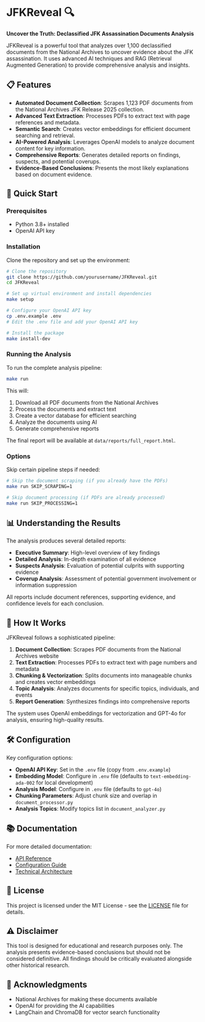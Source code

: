 # JFKReveal 🔍

**Uncover the Truth: Declassified JFK Assassination Documents Analysis**

JFKReveal is a powerful tool that analyzes over 1,100 declassified documents from the National Archives to uncover evidence about the JFK assassination. It uses advanced AI techniques and RAG (Retrieval Augmented Generation) to provide comprehensive analysis and insights.

## 📋 Features

- **Automated Document Collection**: Scrapes 1,123 PDF documents from the National Archives JFK Release 2025 collection.
- **Advanced Text Extraction**: Processes PDFs to extract text with page references and metadata.
- **Semantic Search**: Creates vector embeddings for efficient document searching and retrieval.
- **AI-Powered Analysis**: Leverages OpenAI models to analyze document content for key information.
- **Comprehensive Reports**: Generates detailed reports on findings, suspects, and potential coverups.
- **Evidence-Based Conclusions**: Presents the most likely explanations based on document evidence.

## 🚀 Quick Start

### Prerequisites

- Python 3.8+ installed
- OpenAI API key

### Installation

Clone the repository and set up the environment:

```bash
# Clone the repository
git clone https://github.com/yourusername/JFKReveal.git
cd JFKReveal

# Set up virtual environment and install dependencies
make setup

# Configure your OpenAI API key
cp .env.example .env
# Edit the .env file and add your OpenAI API key

# Install the package
make install-dev
```

### Running the Analysis

To run the complete analysis pipeline:

```bash
make run
```

This will:
1. Download all PDF documents from the National Archives
2. Process the documents and extract text
3. Create a vector database for efficient searching
4. Analyze the documents using AI
5. Generate comprehensive reports

The final report will be available at `data/reports/full_report.html`.

### Options

Skip certain pipeline steps if needed:

```bash
# Skip the document scraping (if you already have the PDFs)
make run SKIP_SCRAPING=1

# Skip document processing (if PDFs are already processed)
make run SKIP_PROCESSING=1
```

## 📊 Understanding the Results

The analysis produces several detailed reports:

- **Executive Summary**: High-level overview of key findings
- **Detailed Analysis**: In-depth examination of all evidence
- **Suspects Analysis**: Evaluation of potential culprits with supporting evidence
- **Coverup Analysis**: Assessment of potential government involvement or information suppression

All reports include document references, supporting evidence, and confidence levels for each conclusion.

## 🧠 How It Works

JFKReveal follows a sophisticated pipeline:

1. **Document Collection**: Scrapes PDF documents from the National Archives website
2. **Text Extraction**: Processes PDFs to extract text with page numbers and metadata
3. **Chunking & Vectorization**: Splits documents into manageable chunks and creates vector embeddings
4. **Topic Analysis**: Analyzes documents for specific topics, individuals, and events
5. **Report Generation**: Synthesizes findings into comprehensive reports

The system uses OpenAI embeddings for vectorization and GPT-4o for analysis, ensuring high-quality results.

## 🛠️ Configuration

Key configuration options:

- **OpenAI API Key**: Set in the `.env` file (copy from `.env.example`)
- **Embedding Model**: Configure in `.env` file (defaults to `text-embedding-ada-002` for local development)
- **Analysis Model**: Configure in `.env` file (defaults to `gpt-4o`)
- **Chunking Parameters**: Adjust chunk size and overlap in `document_processor.py`
- **Analysis Topics**: Modify topics list in `document_analyzer.py`

## 📚 Documentation

For more detailed documentation:

- [API Reference](docs/API_REFERENCE.md)
- [Configuration Guide](docs/CONFIGURATION.md)
- [Technical Architecture](docs/ARCHITECTURE.md)

## 📄 License

This project is licensed under the MIT License - see the [LICENSE](LICENSE) file for details.

## ⚠️ Disclaimer

This tool is designed for educational and research purposes only. The analysis presents evidence-based conclusions but should not be considered definitive. All findings should be critically evaluated alongside other historical research.

## 🙏 Acknowledgments

- National Archives for making these documents available
- OpenAI for providing the AI capabilities
- LangChain and ChromaDB for vector search functionality